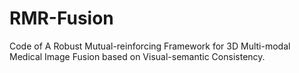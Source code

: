 # RMR-Fusion
Code of A Robust Mutual-reinforcing Framework for 3D Multi-modal Medical Image Fusion based on Visual-semantic Consistency.
